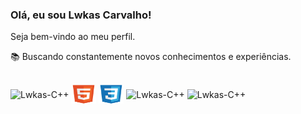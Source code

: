 ### Olá, eu sou Lwkas Carvalho!

Seja bem-vindo ao meu perfil.

📚 Buscando constantemente novos conhecimentos e experiências.

<div style="display: inline_block"><br>
  <img align="center" alt="Lwkas-C++" height="35" width="35" src="https://img.icons8.com/?size=512&id=108784&format=png">
  <img align="center" alt="Lwkas-HTML" height="30" width="40" src="https://raw.githubusercontent.com/devicons/devicon/master/icons/html5/html5-original.svg">
  <img align="center" alt="Lwkas-CSS" height="30" width="40" src="https://raw.githubusercontent.com/devicons/devicon/master/icons/css3/css3-original.svg">
  <img align="center" alt="Lwkas-C++" height="35" width="35" src="https://img.icons8.com/?size=512&id=40669&format=png">
  <img align="center" alt="Lwkas-C++" height="35" width="35" src="https://img.icons8.com/?size=512&id=12599&format=png">
</div>
